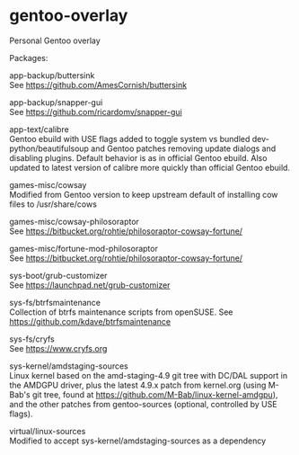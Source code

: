 # gentoo-overlay
Personal Gentoo overlay

Packages:

app-backup/buttersink  
See https://github.com/AmesCornish/buttersink

app-backup/snapper-gui  
See https://github.com/ricardomv/snapper-gui

app-text/calibre  
Gentoo ebuild with USE flags added to toggle system vs bundled
dev-python/beautifulsoup and Gentoo patches removing update dialogs and
disabling plugins. Default behavior is as in official Gentoo ebuild. Also
updated to latest version of calibre more quickly than official Gentoo ebuild.

games-misc/cowsay  
Modified from Gentoo version to keep upstream default of installing cow files to
/usr/share/cows

games-misc/cowsay-philosoraptor  
See https://bitbucket.org/rohtie/philosoraptor-cowsay-fortune/

games-misc/fortune-mod-philosoraptor  
See https://bitbucket.org/rohtie/philosoraptor-cowsay-fortune/

sys-boot/grub-customizer  
See https://launchpad.net/grub-customizer

sys-fs/btrfsmaintenance  
Collection of btrfs maintenance scripts from openSUSE. See
https://github.com/kdave/btrfsmaintenance

sys-fs/cryfs  
See https://www.cryfs.org

sys-kernel/amdstaging-sources  
Linux kernel based on the amd-staging-4.9 git tree with DC/DAL support in the
AMDGPU driver, plus the latest 4.9.x patch from kernel.org (using M-Bab's git
tree, found at https://github.com/M-Bab/linux-kernel-amdgpu), and the other
patches from gentoo-sources (optional, controlled by USE flags).

virtual/linux-sources  
Modified to accept sys-kernel/amdstaging-sources as a dependency
